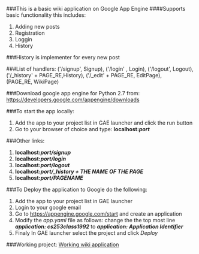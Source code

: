 ###This is a basic wiki application on Google App Engine
####Supports basic functionality this includes:
1. Adding new posts
2. Registration
3. Loggin
4. History

###History is implementer for every new post


###List of handlers:
('/signup', Signup),
('/login' , Login),
('/logout', Logout),
('/_history' + PAGE_RE,History),
('/_edit' + PAGE_RE, EditPage),                           
(PAGE_RE, WikiPage)



###Download google app engine for Python 2.7 from:
https://developers.google.com/appengine/downloads

###To start the app locally:
1. Add the app to your project list in GAE launcher and click the run button
2. Go to your browser of choice and type: **localhost:*port***

###Other links:
1. **localhost:*port/signup***
2. **localhost:*port/login***
3. **localhost:*port/logout***
4. **localhost:*port/_history + THE NAME OF THE PAGE***
5. **localhost:*port/PAGENAME***


###To Deploy the application to Google do the following:
1. Add the app to your project list in GAE launcher
2. Login to your google email
3. Go to https://appengine.google.com/start and create an application
4. Modify the *app.yaml* file as follows:
	change the the top most line ***application: cs253class1992***
	to ***application: Application Identifier***
5. Finaly In GAE launcher select the project and click *Deploy*


###Working project:
[Working wiki application](http://cs253class1992.appspot.com)
